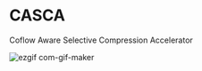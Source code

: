 # CASCA
Coflow Aware Selective Compression Accelerator

![ezgif com-gif-maker](https://github.com/SpiderNitt/CASCA/assets/74037707/441b7117-2184-4b65-8915-c909a2a487fd)
